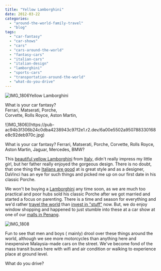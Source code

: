 ```yaml
---
title: "Yellow Lamborghini"
date: 2012-03-22
categories: 
  - "around-the-world-family-travel"
  - "blog"
tags: 
  - "car-fantasy"
  - "car-shows"
  - "cars"
  - "cars-around-the-world"
  - "fantasy-cars"
  - "italian-cars"
  - "italian-design"
  - "lamborghini"
  - "sports-cars"
  - "transportation-around-the-world"
  - "what-do-you-drive"
---
```


![IMG_1806](https://pub-ac94b3f306b24c0dba4238943c97f2e1.r2.dev/6a00e5502a95078833016302d3d4aa970d.jpg)Yellow Lamborghini

What is your car fantasy?  
Ferrari, Matserati, Porche,  
Corvette, Rolls Royce, Aston Martin,

<!--more--> ![IMG_1806](https://pub-ac94b3f306b24c0dba4238943c97f2e1.r2.dev/6a00e5502a950788330168e8c92deb970c.jpg)  
  
What is your car fantasy? Ferrari, Matserati, Porche, Corvette, Rolls Royce, Aston Martin, Jaguar, Mercedes, BMW?  
  
This [beautiful yellow Lamborghini](http://www.lamborghini.com/en/welcome/ "beautiful lamborghini") from [Italy,](https://pub-ac94b3f306b24c0dba4238943c97f2e1.r2.dev/2010/09/family-travel-italy-verona-opera-carmen-aida-domingo-zeffirelli-family-friendly-educational-travel.html "Italy travel") didn't really impress my little girl, but her father really enjoyed the gorgeous design. There is no doubt, that one thing the [Italians are good](https://pub-ac94b3f306b24c0dba4238943c97f2e1.r2.dev/2009/08/colors-of-italy.html "Italian colors") at is great style and as a designer, DaVinci has an eye for such things and picked me up on our first date in his classic Porche.   
  
We won't be buying a [Lamborghini](http://en.wikipedia.org/wiki/Lamborghini "lamborghini") any time soon, as we are much too practical and poor hubs sold his classic Porche after we got married and started a focus on parenting. There is a time and season for everything and we'd rather [travel the world](https://pub-ac94b3f306b24c0dba4238943c97f2e1.r2.dev/2010/09/8-reasons-for-a-family-world-trip-international-vacations-holidays-abroad-longterm-travel-rtw.html "travel the world") than [invest in "stuff"](https://pub-ac94b3f306b24c0dba4238943c97f2e1.r2.dev/2011/08/reverse-culture-shock-usa-over-consumerism.html "over consumerism stuff") now. But, we do enjoy window shopping and happened to just stumble into these at a car show at one of our [malls in Penang](https://pub-ac94b3f306b24c0dba4238943c97f2e1.r2.dev/2011/01/tropical-winter-home-in-penang-malaysia-location-indenpendent-digital-nomad-long-term-travel-tips-.html "foreigner living in Penang").  
  
  
![IMG_1808](https://pub-ac94b3f306b24c0dba4238943c97f2e1.r2.dev/6a00e5502a95078833016302d3d7ee970d.jpg)  
  
Fun to see that men and boys ( mainly) drool over these things around the world, although we see more motorcycles than anything here and inexpensive Malaysia-made cars on the street. We've become fond of the mass transit buses here with wifi and air condition or walking to experience place at ground level.  
  
What do you drive?
